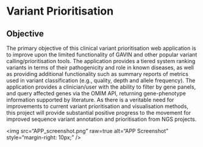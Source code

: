 <!DOCTYPE html>
<html>
<head>
	<meta charset="utf-8"/>
</head>
<body>
<h1 id="Title">Variant Prioritisation</h1>

<h2 id="Objective">Objective</h2>

<p>The primary objective of this clinical variant prioritisation web application 
   is to improve upon the limited functionality of GAVIN and other popular variant
   calling/prioritisation tools. The application provides a tiered system ranking variants 
   in terms of their pathogenicity and role in known diseases, as well as providing additional 
   functionality such as summary reports of metrics used in variant classification 
   (e.g., quality, depth and allele frequency). 
   The application provides a clinician/user with the ability to filter by gene panels, 
   and query affected genes via the OMIM API, returning gene-phenotype information supported by literature. 
   As there is a veritable need for improvements to current variant prioritisation and visualisation methods, 
   this project will provide substantial positive progress to the movement 
   for improved sequence variant annotation and prioritisation from NGS projects.</p>



<img
src=“APP_screenshot.png”
raw=true
alt=“APP Screenshot”
style=“margin-right: 10px;”
/>
